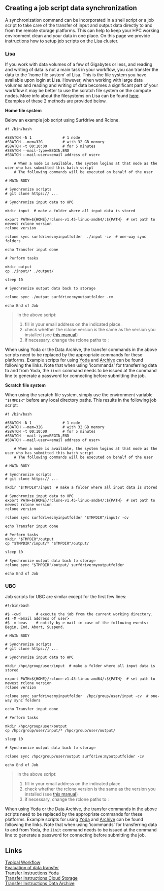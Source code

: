 ## Creating a job script data synchronization

A synchronization command can be incorporated in a shell script or a job script to take care of the transfer of input and output data directly to and from the remote storage platforms. This can help to keep your HPC working environment clean and your data in one place. On this page we provide instructions how to setup job scripts on the Lisa cluster. 

### Lisa

If you work with data volumes of a few of Gigabytes or less, and reading and writing of data is not a main task in your workflow, you can transfer the data to the 'home file system' of Lisa. This is the file system you have available upon login at Lisa. However, when working with large data volumes and reading and writing of data becomes a significant part of your workflow it may be better to use the scratch file system on the compute nodes. More info about the filesystems on Lisa can be found [here](https://userinfo.surfsara.nl/systems/lisa/filesystems). Examples of these 2 methods are provided below.

**Home file system**

Below an example job script using Surfdrive and Rclone.

```
#! /bin/bash

#SBATCH -N 1              # 1 node
#SBATCH --mem=32G         # with 32 GB memory
#SBATCH -t 00:10:00       # for 5 minutes
#SBATCH --mail-type=BEGIN,END
#SBATCH --mail-user=<email address of user>

    # When a node is available, the system logins at that node as the user who has submitted this batch script
    # The following commands will be executed on behalf of the user
    
# MAIN BODY    

# Synchronize scripts
# git clone https:// ...

# Synchronize input data to HPC

mkdir input  # make a folder where all input data is stored

export PATH=${HOME}/rclone-v1.45-linux-amd64/:${PATH}  # set path to newest rclone version
rclone version

rclone sync surfdrive:myinputfolder  ./input -cv  # one-way sync folders

echo Transfer input done

# Perform tasks

mkdir output
cp ./input/* ./output/

sleep 10

# Synchronize output data back to storage

rclone sync ./output surfdrive:myoutputfolder -cv

echo End of Job
```

> In the above script:
>1. fill in your email address on the indicated place.
>2. check whether the rclone version is the same as the version you installed (see [this manual](./surfdrive))
>3. if necessary, change the rclone paths to <name remote in rclone config>:<surfdrive folder>

When using Yoda or the Data Archive, the transfer commands in the above scripts need to be replaced by the appropriate commands for these platforms. Example scripts for using [Yoda](../scripts/transferjob_yoda) and [Archive](../scripts/transferjob_archive) can be found following the links. Note that when using 'icommands' for transferring data to and from Yoda, the `iinit` command needs to be issued at the command line to generate a password for connecting before submitting the job.

**Scratch file system**

When using the scratch file system, simply use the environment variable `"$TMPDIR"` before any local directory paths. This results in the following job script:


```
#! /bin/bash

#SBATCH -N 1              # 1 node
#SBATCH --mem=32G         # with 32 GB memory
#SBATCH -t 00:10:00       # for 5 minutes
#SBATCH --mail-type=BEGIN,END
#SBATCH --mail-user=<email address of user>

    # When a node is available, the system logins at that node as the user who has submitted this batch script
    # The following commands will be executed on behalf of the user
    
# MAIN BODY    

# Synchronize scripts
# git clone https:// ...
    
mkdir "$TMPDIR"/input  # make a folder where all input data is stored

# Synchronize input data to HPC
export PATH=${HOME}/rclone-v1.45-linux-amd64/:${PATH}  # set path to newest rclone version
rclone version

rclone sync surfdrive:myinputfolder "$TMPDIR"/input/ -cv

echo Transfer input done

# Perform tasks
mkdir "$TMPDIR"/output
cp "$TMPDIR"/input/* "$TMPDIR"/output/

sleep 10

# Synchronize output data back to storage
rclone sync "$TMPDIR"/output/ surfdrive:myoutputfolder

echo End of Job
```

### UBC

Job scripts for UBC are similar except for the first few lines:


```
#!/bin/bash

#$ -cwd       # execute the job from the current working directory.
#$ -M <email address of user>
#$ -m beas    # notify by e-mail in case of the following events: Begin, End, Abort, Suspend. 

# MAIN BODY    

# Synchronize scripts
# git clone https:// ...

# Synchronize input data to HPC

mkdir /hpc/group/user/input  # make a folder where all input data is stored

export PATH=${HOME}/rclone-v1.45-linux-amd64/:${PATH}  # set path to newest rclone version
rclone version

rclone sync surfdrive:myinputfolder  /hpc/group/user/input -cv  # one-way sync folders

echo Transfer input done

# Perform tasks

mkdir /hpc/group/user/output
cp /hpc/group/user/input/* /hpc/group/user/output/

sleep 10

# Synchronize output data back to storage

rclone sync /hpc/group/user/output surfdrive:myoutputfolder -cv

echo End of Job
```
> In the above script:
>1. fill in your email address on the indicated place.
>2. check whether the rclone version is the same as the version you installed (see [this manual](./surfdrive))
>3. if necessary, change the rclone paths to <name remote in rclone config>:<surfdrive folder>

When using Yoda or the Data Archive, the transfer commands in the above scripts need to be replaced by the appropriate commands for these platforms. Example scripts for using [Yoda](../scripts/transferjob_yoda) and [Archive](../scripts/transferjob_archive) can be found following the links. Note that when using 'icommands' for transferring data to and from Yoda, the `iinit` command needs to be issued at the command line to generate a password for connecting before submitting the job.

## Links

[Typical Workflow](./workflow.md)  
[Evaluation of data transfer](./Evaluation.md)  
[Transfer Instructions Yoda](./Yoda.md)  
[Transfer Instructions Cloud Storage](./surfdrive.md)  
[Transfer Instructions Data Archive](./Archive.md)  

